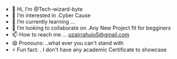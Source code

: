 - 👋 Hi, I’m @Tech-wizard-byte
- 👀 I’m interested in .Cyber Cause
- 🌱 I’m currently learning ...
- 💞️ I’m looking to collaborate on .Any New Project fit for begginers
- 📫 How to reach me ... uzairrahujo5@gmail.com
- 😄 Pronouns: ..what ever you can't stand with
- ⚡ Fun fact: . I don't have any academic Certificate to showcase 

<!---
Tech-wizard-byte/Tech-wizard-byte is a ✨ special ✨ repository because its `README.md` (this file) appears on your GitHub profile.
You can click the Preview link to take a look at your changes.
--->
